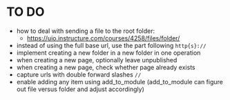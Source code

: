 # TO DO
* how to deal with sending a file to the root folder:
    - https://uio.instructure.com/courses/4258/files/folder/
* instead of using the full base url, use the part following `http{s}://`
* implement creating a new folder in a new folder in one operation
* when creating a new page, optionally leave unpublished
* when creating a new page, check whether page already exists
* capture urls with double forward slashes `//`
* enable adding any item using add_to_module (add_to_module can figure out file versus folder and adjust accordingly)
